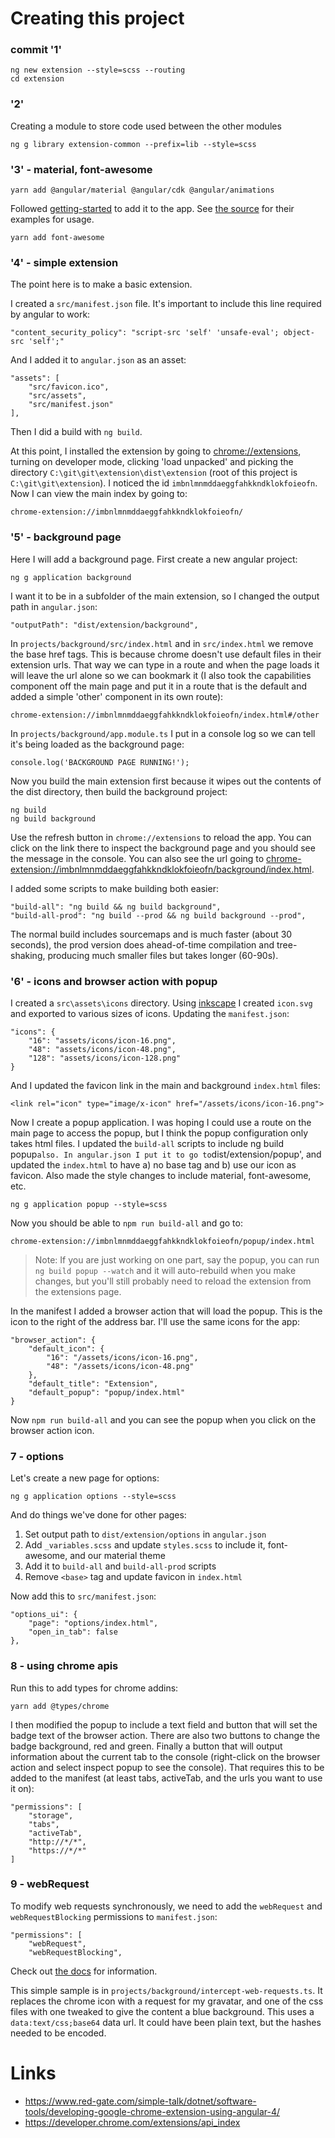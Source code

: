 # Creating this project

### commit '1'

    ng new extension --style=scss --routing
    cd extension

### '2'

Creating a module to store code used between the other modules

    ng g library extension-common --prefix=lib --style=scss

### '3' - material, font-awesome

    yarn add @angular/material @angular/cdk @angular/animations

Followed [getting-started](https://material.angular.io/guide/getting-started)
to add it to the app.  See [the source](https://github.com/angular/material2/tree/master/src/material-examples)
for their examples for usage.

    yarn add font-awesome

### '4' - simple extension

The point here is to make a basic extension.

I created a `src/manifest.json` file.  It's important to include this line required
by angular to work:

    "content_security_policy": "script-src 'self' 'unsafe-eval'; object-src 'self';"

And I added it to `angular.json` as an asset:

    "assets": [
        "src/favicon.ico",
        "src/assets",
        "src/manifest.json"
    ],

Then I did a build with `ng build`.

At this point, I installed the extension by going to [chrome://extensions](chrome://extensions),
turning on developer mode, clicking 'load unpacked' and picking the directory
`C:\git\git\extension\dist\extension` (root of this project is `C:\git\git\extension`). I
noticed the id `imbnlmnmddaeggfahkkndklokfoieofn`.  Now I can view the main index by going to:

    chrome-extension://imbnlmnmddaeggfahkkndklokfoieofn/

### '5' - background page

Here I will add a background page.  First create a new angular project:

    ng g application background

I want it to be in a subfolder of the main extension, so I changed the output path in `angular.json`:

    "outputPath": "dist/extension/background",

In `projects/background/src/index.html` and in `src/index.html` we remove the base href tags.
This is because chrome doesn't use default files in their extension urls.  That way we can
type in a route and when the page loads it will leave the url alone so we can bookmark it (I also took the capabilities component off the main page and put it in a route that is the default and added a simple 'other' component in its own route):

    chrome-extension://imbnlmnmddaeggfahkkndklokfoieofn/index.html#/other

In `projects/background/app.module.ts` I put in a console log so we can tell it's being
loaded as the background page:

    console.log('BACKGROUND PAGE RUNNING!');


Now you build the main extension first because it wipes out the contents of the dist directory,
then build the background project:

    ng build
    ng build background

Use the refresh button in `chrome://extensions` to reload the app.  You can click on the link
there to inspect the background page and you should see the message in the console.  You can
also see the url going to [chrome-extension://imbnlmnmddaeggfahkkndklokfoieofn/background/index.html](chrome-extension://imbnlmnmddaeggfahkkndklokfoieofn/background/index.html).

I added some scripts to make building both easier:

    "build-all": "ng build && ng build background",
    "build-all-prod": "ng build --prod && ng build background --prod",

The normal build includes sourcemaps and is much faster (about 30 seconds), the prod
version does ahead-of-time compilation and tree-shaking, producing much smaller files
but takes longer (60-90s).

### '6' - icons and browser action with popup

I created a `src\assets\icons` directory.  Using [inkscape](https://inkscape.org/) I created
`icon.svg` and exported to various sizes of icons.  Updating the `manifest.json`:

    "icons": {
        "16": "assets/icons/icon-16.png",
        "48": "assets/icons/icon-48.png",
        "128": "assets/icons/icon-128.png"
    }

And I updated the favicon link in the main and background `index.html` files:

    <link rel="icon" type="image/x-icon" href="/assets/icons/icon-16.png">

Now I create a popup application.  I was hoping I could use a route on the
main page to access the popup, but I think the popup configuration only takes
html files.  I updated the `build-all` scripts to include ng build popup` also.
In angular.json I put it to go to `dist/extension/popup', and updated the
`index.html` to have a) no base tag and b) use our icon as favicon.  Also made
the style changes to include material, font-awesome, etc.

    ng g application popup --style=scss

Now you should be able to `npm run build-all` and go to: 

    chrome-extension://imbnlmnmddaeggfahkkndklokfoieofn/popup/index.html

> Note: If you are just working on one part, say the popup, you can run
> `ng build popup --watch` and it will auto-rebuild when you make changes,
> but you'll still probably need to reload the extension from the
> extensions page.

In the manifest I added a browser action that will load the popup.  This
is the icon to the right of the address bar.  I'll use the same icons for
the app:

    "browser_action": {
        "default_icon": {
            "16": "/assets/icons/icon-16.png",
            "48": "/assets/icons/icon-48.png"
        },
        "default_title": "Extension",
        "default_popup": "popup/index.html"
    }

Now `npm run build-all` and you can see the popup when you click on the
browser action icon.

### 7 - options

Let's create a new page for options:

    ng g application options --style=scss

And do things we've done for other pages:

1. Set output path to `dist/extension/options` in `angular.json`
2. Add `_variables.scss` and update `styles.scss` to include it, font-awesome, and our material theme
3. Add it to `build-all` and `build-all-prod` scripts
4. Remove `<base>` tag and update favicon in `index.html`

Now add this to `src/manifest.json`:

    "options_ui": {
        "page": "options/index.html",
        "open_in_tab": false
    },

### 8 - using chrome apis

Run this to add types for chrome addins:

    yarn add @types/chrome

I then modified the popup to include a text field and button that will set the
badge text of the browser action.  There are also two buttons to change the badge
background, red and green.  Finally a button that will output information about
the current tab to the console (right-click on the browser action and select
inspect popup to see the console).  That requires this to be added to the
manifest (at least tabs, activeTab, and the urls you want to use it on):

    "permissions": [
        "storage",
        "tabs",
        "activeTab",
        "http://*/*",
        "https://*/*"
    ]

### 9 - webRequest

To modify web requests synchronously, we need to add the `webRequest` and `webRequestBlocking`
permissions to `manifest.json`:

    "permissions": [
        "webRequest",
        "webRequestBlocking",

Check out [the docs](https://developer.chrome.com/extensions/webRequest) for information.

This simple sample is in `projects/background/intercept-web-requests.ts`.  It replaces the chrome
icon with a request for my gravatar, and one of the css files with one tweaked to give
the content a blue background.  This uses a `data:text/css;base64` data url.  It could have
been plain text, but the hashes needed to be encoded.





# Links

* https://www.red-gate.com/simple-talk/dotnet/software-tools/developing-google-chrome-extension-using-angular-4/
* https://developer.chrome.com/extensions/api_index
